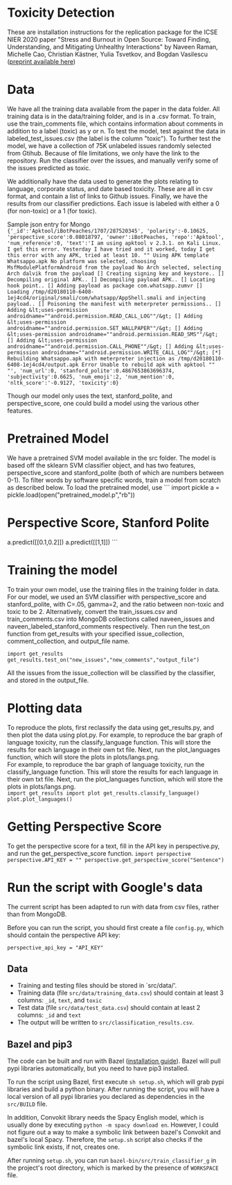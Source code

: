 # Toxicity Detection

These are installation instructions for the replication package for the ICSE
NIER 2020 paper "Stress and Burnout in Open Source: Toward Finding,
Understanding, and Mitigating Unhealthy Interactions" by Naveen Raman, Michelle
Cao, Christian Kästner, Yulia Tsvetkov, and Bogdan Vasilescu
([preprint available here](toxicity.pdf))

# Data

We have all the training data available from the paper in the data folder. All
training data is in the data/training folder, and is in a .csv format. To train,
use the train_comments file, which contains information about comments in
addition to a label (toxic) as y or n. To test the model, test against the data
in labeled_test_issues.csv (the label is the column "toxic"). To further test
the model, we have a collection of 75K unlabeled issues randomly selected from
Gtihub. Because of file limitations, we only have the link to the repository.
Run the classifier over the issues, and manually verify some of the issues
predicted as toxic.

We additionally have the data used to generate the plots relating to language,
corporate status, and date based toxicity. These are all in csv format, and
contain a list of links to Github issues. Finally, we have the results from our
classifier predictions. Each issue is labeled with either a 0 (for non-toxic) or
a 1 (for toxic).

Sample json entry for Mongo `{'_id':'Apktool/iBotPeaches/1707/287520345',
'polarity':-0.10625, 'perspective_score':0.08018797, 'owner':iBotPeaches,
'repo':'Apktool', 'num_reference':0, 'text':'I am using apktool v 2.3.1. on Kali
Linux. I get this error. Yesterday I have tried and it worked, today I get this
error with any APK, tried at least 10. "" Using APK template Whatsappo.apk No
platform was selected, choosing MsfModulePlatformAndroid from the payload No
Arch selected, selecting Arch dalvik from the payload [] Creating signing key
and keystore.. [] Decompiling original APK.. [] Decompiling payload APK.. []
Locating hook point.. [] Adding payload as package com.whatsapp.zumvr [] Loading
/tmp/d20180110-6408-1ej4cd4/original/smali/com/whatsapp/AppShell.smali and
injecting payload.. [] Poisoning the manifest with meterpreter permissions.. []
Adding &lt;uses-permission androidname=""android.permission.READ_CALL_LOG""/&gt;
[] Adding &lt;uses-permission
androidname=""android.permission.SET_WALLPAPER""/&gt; [] Adding
&lt;uses-permission androidname=""android.permission.READ_SMS""/&gt; [] Adding
&lt;uses-permission androidname=""android.permission.CALL_PHONE""/&gt; [] Adding
&lt;uses-permission androidname=""android.permission.WRITE_CALL_LOG""/&gt; [*]
Rebuilding Whatsappo.apk with meterpreter injection as
/tmp/d20180110-6408-1ej4cd4/output.apk Error Unable to rebuild apk with apktool
"" "', 'num_url':0, 'stanford_polite':0.4867653863696374, 'subjectivity':0.6625,
'num_emoji':2, 'num_mention':0, 'nltk_score':'-0.9127, 'toxicity':0}`

Though our model only uses the text, stanford_polite, and perspective_score, one
could build a model using the various other features.

# Pretrained Model

We have a pretrained SVM model available in the src folder. The model is based
off the sklearn SVM classifier object, and has two features, perspective_score
and stanford_polite (both of which are numbers between 0-1). To filter words by
software specific words, train a model from scratch as described below. To load
the pretrained model, use ``` import pickle a =
pickle.load(open("pretrained_model.p","rb"))

# Perspective Score, Stanford Polite

a.predict([[0.1,0.2]]) a.predict([[1,1]]) ```

# Training the model

To train your own model, use the training files in the training folder in data.
For our model, we used an SVM classifier with perspective_score and
stanford_polite, with C=.05, gamma=2, and the ratio between non-toxic and toxic
to be 2. Alternatively, convert the train_issues.csv and train_comments.csv into
MongoDB collections called naveen_issues and naveen_labeled_stanford_comments
respectively. Then run the test_on function from get_results with your specified
issue_collection, comment_collection, and output_file name.

```
import get_results
get_results.test_on("new_issues","new_comments","output_file")
```

All the issues from the issue_collection will be classified by the classifier,
and stored in the output_file.

# Plotting data

To reproduce the plots, first reclassify the data using get_results.py, and then
plot the data using plot.py. For example, to reproduce the bar graph of language
toxicity, run the classify_language function. This will store the results for
each language in their own txt file. Next, run the plot_languages function,
which will store the plots in plots/langs.png. \
For example, to reproduce the bar graph of language toxicity, run the
classify_language function. This will store the results for each language in
their own txt file. Next, run the plot_languages function, which will store the
plots in plots/langs.png. \
`import get_results import plot get_results.classify_language()
plot.plot_languages()`

# Getting Perspective Score

To get the perspective score for a text, fill in the API key in perspective.py,
and run the get_perspective_score function. `import perspective
perspective.API_KEY = "" perspective.get_perspective_score("Sentence")`

# Run the script with Google's data

The current script has been adapted to run with data from csv files, rather than
from MongoDB.

Before you can run the script, you should first create a file `config.py`, which should contain the perspective API key:

```perspective_api_key = "API_KEY"```

## Data

- Training and testing files should be stored in `src/data/'.
- Training data (file `src/data/training_data.csv`) should contain at least 3 columns: `_id`, `text`, and `toxic`
- Test data (file `src/data/test_data.csv`) should contain at least 2 columns: `_id` and `text`
- The output will be written to `src/classification_results.csv`.

## Bazel and pip3

The code can be built and run with Bazel ([installation
guide](https://docs.bazel.build/versions/3.2.0/install.html)).
Bazel will pull pypi libraries automatically, but you need to have pip3
installed.

To run the script using Bazel, first execute `sh setup.sh`, which will grab pypi
libraries and build a python binary.
After running the script, you will have a local version of all pypi libraries
you declared as dependencies in the `src/BUILD` file.

In addition, Convokit library needs the Spacy English model, which is usually done by executing `python -m spacy download en`.
However, I could not figure out a way to make a symbolic link between bazel's
Convokit and bazel's local Spacy.
Therefore, the `setup.sh` script also checks if the symbolic link exists, if
not, creates one.

After running `setup.sh`, you can run `bazel-bin/src/train_classifier_g` in the
project's root directory, which is marked by the presence of `WORKSPACE` file.
